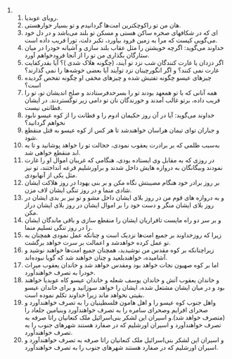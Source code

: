 <ol>
  <li>
    <ol>
      <li>رویای عوبدیا.</li>
      <li>هان من تو راکوچکترین امت‌ها گردانیدم و تو بسیار خوارهستی.</li>
      <li>‌ای که در شکافهای صخره ساکن هستی و مسکن تو بلند می‌باشد و در دل خود می‌گویی کیست که مرا به زمین فرود بیاورد، تکبر دلت، تورا فریب داده است.</li>
      <li>خداوند می‌گوید: اگرچه خویشتن را مثل عقاب بلند سازی و آشیانه خودرا در میان ستارگان بگذاری من تو را از آنجا فرودخواهم آورد.</li>
      <li>اگر دزدان یا غارت کنندگان شب نزد تو آیند، (چگونه هلاک شدی )؟ آیا بقدرکفایت غارت نمی کنند؟ و اگر انگورچینان نزد توآیند آیا بعضی خوشه‌ها را نمی گذارند؟</li>
      <li>چیزهای عیسو چگونه تفتیش شده و چیزهای مخفی او چگونه تفحص گردیده است؟</li>
      <li>همه آنانی که با تو همعهد بودند تو را بسرحدفرستادند و صلح اندیشان تو، تو را فریب داده، برتو غالب آمدند و خورندگان نان تو دامی زیر توگستردند. در ایشان فطانتی نیست.</li>
      <li>خداوند می‌گوید: آیا در آن روز حکیمان ادوم را و فطانت را از کوه عیسو نابود نخواهم گردانید؟</li>
      <li>و جباران تو‌ای تیمان هراسان خواهندشد تا هر کس از کوه عیسو به قتل منقطع شود.</li>
      <li>به‌سبب ظلمی که بر برادرت یعقوب نمودی، خجالت تو را خواهد پوشانید و تا به ابد منقطع خواهی شد.</li>
      <li>در روزی که به مقابل وی ایستاده بودی، هنگامی که غریبان اموال او را غارت نمودند وبیگانگان به دروازه هایش داخل شدند و براورشلیم قرعه انداختند، تو نیز مثل یکی از آنهابودی.</li>
      <li>بر روز برادر خود هنگام مصیبتش نگاه مکن و بر بنی یهودا در روز هلاکت ایشان شادی منما و در روز تنگی ایشان لاف مزن.</li>
      <li>و به دروازه های قوم من در روز بلای ایشان داخل مشو و تو نیز بر بدی ایشان در روز بلای ایشان منگر و دست خود را بر اموال ایشان در روز بلای ایشان دراز مکن.</li>
      <li>و بر سر دو راه مایست تافراریان ایشان را منقطع سازی و باقی ماندگان ایشان را در روز تنگی تسلیم منما.</li>
      <li>زیرا که روزخداوند بر جمیع امت‌ها نزدیک است و چنانکه عمل نمودی همچنان به تو عمل کرده خواهدشد و اعمالت بر سرت خواهد برگشت.</li>
      <li>زیراچنانکه بر کوه مقدس من نوشیدید، همچنان جمیع امت‌ها خواهند نوشید و آشامیده، خواهندبلعید و چنان خواهند شد که گویا نبوده‌اند.</li>
      <li>اما بر کوه صهیون نجات خواهد بود ومقدس خواهد شد و خاندان یعقوب میراث خودرا به تصرف خواهند‌آورد.</li>
      <li>و خاندان یعقوب آتش و خاندان یوسف شعله و خاندان عیسو کاه عوبدیا خواهند بود و در میان ایشان مشتعل شده، ایشان را خواهد سوزانید و برای خاندان عیسو بقیتی نخواهد ماند زیرا خداوند تکلم نموده است.</li>
      <li>واهل جنوب کوه عیسو را و اهل هامون فلسطینیان را به تصرف خواهند‌آورد و صحرای افرایم وصحرای سامره را به تصرف خواهند‌آورد وبنیامین جلعاد را (متصرف خواهد شد).و اسیران این لشکر بنی‌اسرائیل ملک کنعانیان راتا صرفه به تصرف خواهند‌آورد و اسیران اورشلیم که در صفارد هستند شهرهای جنوب را به تصرف خواهند‌آورد.</li>
      <li>و اسیران این لشکر بنی‌اسرائیل ملک کنعانیان راتا صرفه به تصرف خواهند‌آورد و اسیران اورشلیم که در صفارد هستند شهرهای جنوب را به تصرف خواهند‌آورد.</li>
    </ol>
  </li>
</ol>